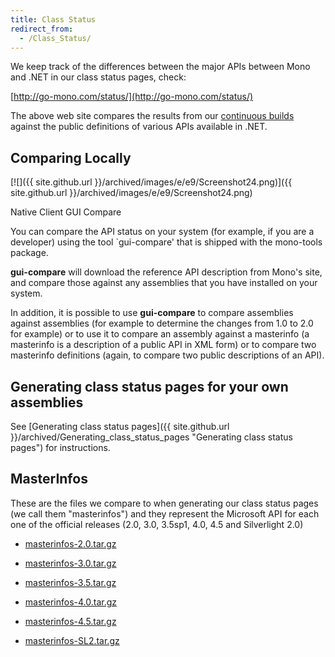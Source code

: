 ```yaml
---
title: Class Status
redirect_from:
  - /Class_Status/
---
```


We keep track of the differences between the major APIs between Mono and .NET in our class status pages, check:

[http://go-mono.com/status/](http://go-mono.com/status/)

The above web site compares the results from our [continuous builds](http://wrench.mono-project.com/builds) against the public definitions of various APIs available in .NET.

Comparing Locally
-----------------

[![]({{ site.github.url }}/archived/images/e/e9/Screenshot24.png)]({{ site.github.url }}/archived/images/e/e9/Screenshot24.png)

Native Client GUI Compare

You can compare the API status on your system (for example, if you are a developer) using the tool \`gui-compare' that is shipped with the mono-tools package.

**gui-compare** will download the reference API description from Mono's site, and compare those against any assemblies that you have installed on your system.

In addition, it is possible to use **gui-compare** to compare assemblies against assemblies (for example to determine the changes from 1.0 to 2.0 for example) or to use it to compare an assembly against a masterinfo (a masterinfo is a description of a public API in XML form) or to compare two masterinfo definitions (again, to compare two public descriptions of an API).

Generating class status pages for your own assemblies
-----------------------------------------------------

See [Generating class status pages]({{ site.github.url }}/archived/Generating_class_status_pages "Generating class status pages") for instructions.

MasterInfos
-----------

These are the files we compare to when generating our class status pages (we call them "masterinfos") and they represent the Microsoft API for each one of the official releases (2.0, 3.0, 3.5sp1, 4.0, 4.5 and Silverlight 2.0)

-   [masterinfos-2.0.tar.gz](http://go-mono.com/masterinfos/2.8/masterinfos-2.0.tar.gz)
-   [masterinfos-3.0.tar.gz](http://go-mono.com/masterinfos/2.8/masterinfos-3.0.tar.gz)
-   [masterinfos-3.5.tar.gz](http://go-mono.com/masterinfos/2.8/masterinfos-3.5.tar.gz)
-   [masterinfos-4.0.tar.gz](http://go-mono.com/masterinfos/2.8/masterinfos-4.0.tar.gz)
-   [masterinfos-4.5.tar.gz](http://go-mono.com/masterinfos/2.8/masterinfos-4.5.tar.gz)

-   [masterinfos-SL2.tar.gz](http://mono.ximian.com/masterinfos/2.4/masterinfos-SL2.tar.gz)


